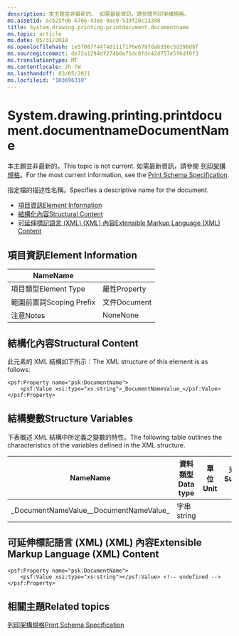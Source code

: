 ```yaml
---
description: 本主題並非最新的。 如需最新資訊，請參閱列印架構規格。
ms.assetid: acb25fd6-6706-43ee-9ac0-539f20c13390
title: System.drawing.printing.printdocument.documentname
ms.topic: article
ms.date: 05/31/2018
ms.openlocfilehash: 1e5f087744f40111f176e6797dab356c5d290d8f
ms.sourcegitcommit: de72a1294df274b0a71dc0fdc42d757e5f6df0f3
ms.translationtype: MT
ms.contentlocale: zh-TW
ms.lasthandoff: 03/05/2021
ms.locfileid: "103696310"
---
```

# <a name="documentname"></a><span data-ttu-id="4ff53-104">System.drawing.printing.printdocument.documentname</span><span class="sxs-lookup"><span data-stu-id="4ff53-104">DocumentName</span></span>

<span data-ttu-id="4ff53-105">本主題並非最新的。</span><span class="sxs-lookup"><span data-stu-id="4ff53-105">This topic is not current.</span></span> <span data-ttu-id="4ff53-106">如需最新資訊，請參閱 [列印架構規格](https://download.microsoft.com/download/D/E/C/DECA6E6B-3E81-48E7-B7EF-6D92A547D03C/print-schema-spec-2-0.zip)。</span><span class="sxs-lookup"><span data-stu-id="4ff53-106">For the most current information, see the [Print Schema Specification](https://download.microsoft.com/download/D/E/C/DECA6E6B-3E81-48E7-B7EF-6D92A547D03C/print-schema-spec-2-0.zip).</span></span>

<span data-ttu-id="4ff53-107">指定檔的描述性名稱。</span><span class="sxs-lookup"><span data-stu-id="4ff53-107">Specifies a descriptive name for the document.</span></span>

-   [<span data-ttu-id="4ff53-108">項目資訊</span><span class="sxs-lookup"><span data-stu-id="4ff53-108">Element Information</span></span>](#element-information)
-   [<span data-ttu-id="4ff53-109">結構化內容</span><span class="sxs-lookup"><span data-stu-id="4ff53-109">Structural Content</span></span>](#structural-content)
-   [<span data-ttu-id="4ff53-110">可延伸標記語言 (XML)  (XML) 內容</span><span class="sxs-lookup"><span data-stu-id="4ff53-110">Extensible Markup Language (XML) Content</span></span>](#extensible-markup-language-xml-content)

## <a name="element-information"></a><span data-ttu-id="4ff53-111">項目資訊</span><span class="sxs-lookup"><span data-stu-id="4ff53-111">Element Information</span></span>



| <span data-ttu-id="4ff53-112">Name</span><span class="sxs-lookup"><span data-stu-id="4ff53-112">Name</span></span>                       |                     |
|----------------------------|---------------------|
| <span data-ttu-id="4ff53-113">項目類型</span><span class="sxs-lookup"><span data-stu-id="4ff53-113">Element Type</span></span> <br/>   | <span data-ttu-id="4ff53-114">屬性</span><span class="sxs-lookup"><span data-stu-id="4ff53-114">Property</span></span><br/> |
| <span data-ttu-id="4ff53-115">範圍前置詞</span><span class="sxs-lookup"><span data-stu-id="4ff53-115">Scoping Prefix</span></span> <br/> | <span data-ttu-id="4ff53-116">文件</span><span class="sxs-lookup"><span data-stu-id="4ff53-116">Document</span></span><br/> |
| <span data-ttu-id="4ff53-117">注意</span><span class="sxs-lookup"><span data-stu-id="4ff53-117">Notes</span></span> <br/>          | <span data-ttu-id="4ff53-118">None</span><span class="sxs-lookup"><span data-stu-id="4ff53-118">None</span></span><br/>     |



 

## <a name="structural-content"></a><span data-ttu-id="4ff53-119">結構化內容</span><span class="sxs-lookup"><span data-stu-id="4ff53-119">Structural Content</span></span>

<span data-ttu-id="4ff53-120">此元素的 XML 結構如下所示：</span><span class="sxs-lookup"><span data-stu-id="4ff53-120">The XML structure of this element is as follows:</span></span>

``` syntax
<psf:Property name="psk:DocumentName">
    <psf:Value xsi:type="xs:string">_DocumentNameValue_</psf:Value>
</psf:Property>
```

## <a name="structure-variables"></a><span data-ttu-id="4ff53-121">結構變數</span><span class="sxs-lookup"><span data-stu-id="4ff53-121">Structure Variables</span></span>

<span data-ttu-id="4ff53-122">下表概述 XML 結構中所定義之變數的特性。</span><span class="sxs-lookup"><span data-stu-id="4ff53-122">The following table outlines the characteristics of the variables defined in the XML structure.</span></span>



| <span data-ttu-id="4ff53-123">Name</span><span class="sxs-lookup"><span data-stu-id="4ff53-123">Name</span></span>                             | <span data-ttu-id="4ff53-124">資料類型</span><span class="sxs-lookup"><span data-stu-id="4ff53-124">Data type</span></span>         | <span data-ttu-id="4ff53-125">單位</span><span class="sxs-lookup"><span data-stu-id="4ff53-125">Unit</span></span> | <span data-ttu-id="4ff53-126">支援的值</span><span class="sxs-lookup"><span data-stu-id="4ff53-126">Supported values</span></span> | <span data-ttu-id="4ff53-127">總結</span><span class="sxs-lookup"><span data-stu-id="4ff53-127">Summary</span></span> |
|----------------------------------|-------------------|------|------------------|---------|
| <span data-ttu-id="4ff53-128">\_DocumentNameValue\_</span><span class="sxs-lookup"><span data-stu-id="4ff53-128">\_DocumentNameValue\_</span></span><br/> | <span data-ttu-id="4ff53-129">字串</span><span class="sxs-lookup"><span data-stu-id="4ff53-129">string</span></span><br/> |      |                  |         |



 

## <a name="extensible-markup-language-xml-content"></a><span data-ttu-id="4ff53-130">可延伸標記語言 (XML)  (XML) 內容</span><span class="sxs-lookup"><span data-stu-id="4ff53-130">Extensible Markup Language (XML) Content</span></span>

``` syntax
<psf:Property name="psk:DocumentName">
    <psf:Value xsi:type="xs:string"></psf:Value> <!-- undefined -->
</psf:Property>
```

## <a name="related-topics"></a><span data-ttu-id="4ff53-131">相關主題</span><span class="sxs-lookup"><span data-stu-id="4ff53-131">Related topics</span></span>

<dl> <dt>

[<span data-ttu-id="4ff53-132">列印架構規格</span><span class="sxs-lookup"><span data-stu-id="4ff53-132">Print Schema Specification</span></span>](https://download.microsoft.com/download/D/E/C/DECA6E6B-3E81-48E7-B7EF-6D92A547D03C/print-schema-spec-2-0.zip)
</dt> </dl>

 

 




